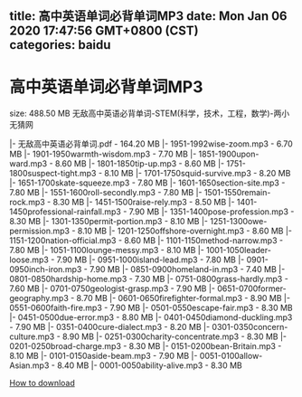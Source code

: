 
title: 高中英语单词必背单词MP3
date: Mon Jan 06 2020 17:47:56 GMT+0800 (CST)    
categories: baidu
---

# 高中英语单词必背单词MP3
size: 488.50 MB
 无敌高中英语必背单词-STEM(科学，技术，工程，数学)-两小无猜网
 
|- 无敌高中英语必背单词.pdf - 164.20 MB
|- 1951-1992wise-zoom.mp3 - 6.70 MB
|- 1901-1950warmth-wisdom.mp3 - 7.70 MB
|- 1851-1900upon-ward.mp3 - 8.60 MB
|- 1801-1850tip-up.mp3 - 8.60 MB
|- 1751-1800suspect-tight.mp3 - 8.10 MB
|- 1701-1750squid-survive.mp3 - 8.20 MB
|- 1651-1700skate-squeeze.mp3 - 7.80 MB
|- 1601-1650section-site.mp3 - 7.80 MB
|- 1551-1600roll-secondly.mp3 - 7.80 MB
|- 1501-1550remain-rock.mp3 - 8.30 MB
|- 1451-1500raise-rely.mp3 - 8.50 MB
|- 1401-1450professional-rainfall.mp3 - 7.90 MB
|- 1351-1400pose-profession.mp3 - 8.30 MB
|- 1301-1350permit-portion.mp3 - 8.10 MB
|- 1251-1300owe-permission.mp3 - 8.10 MB
|- 1201-1250offshore-overnight.mp3 - 8.60 MB
|- 1151-1200nation-official.mp3 - 8.60 MB
|- 1101-1150method-narrow.mp3 - 7.80 MB
|- 1051-1100lounge-messy.mp3 - 8.10 MB
|- 1001-1050leader-loose.mp3 - 7.90 MB
|- 0951-1000island-lead.mp3 - 7.80 MB
|- 0901-0950inch-iron.mp3 - 7.90 MB
|- 0851-0900homeland-in.mp3 - 7.40 MB
|- 0801-0850hardship-home.mp3 - 7.30 MB
|- 0751-0800grass-hardly.mp3 - 7.60 MB
|- 0701-0750geologist-grasp.mp3 - 7.90 MB
|- 0651-0700former-geography.mp3 - 8.70 MB
|- 0601-0650firefighter-formal.mp3 - 8.90 MB
|- 0551-0600faith-fire.mp3 - 7.90 MB
|- 0501-0550escape-fair.mp3 - 8.30 MB
|- 0451-0500due-error.mp3 - 8.80 MB
|- 0401-0450diamond-duckling.mp3 - 7.90 MB
|- 0351-0400cure-dialect.mp3 - 8.20 MB
|- 0301-0350concern-culture.mp3 - 8.90 MB
|- 0251-0300charity-concentrate.mp3 - 8.30 MB
|- 0201-0250broad-charge.mp3 - 8.30 MB
|- 0151-0200bean-Britain.mp3 - 8.10 MB
|- 0101-0150aside-beam.mp3 - 7.90 MB
|- 0051-0100allow-Asian.mp3 - 8.40 MB
|- 0001-0050ability-alive.mp3 - 8.30 MB

[How to download](https://bpcam.bemobtrk.com/go/2ceec3aa-1ca2-46d6-b9ff-aaa5c184517c?jno=288)